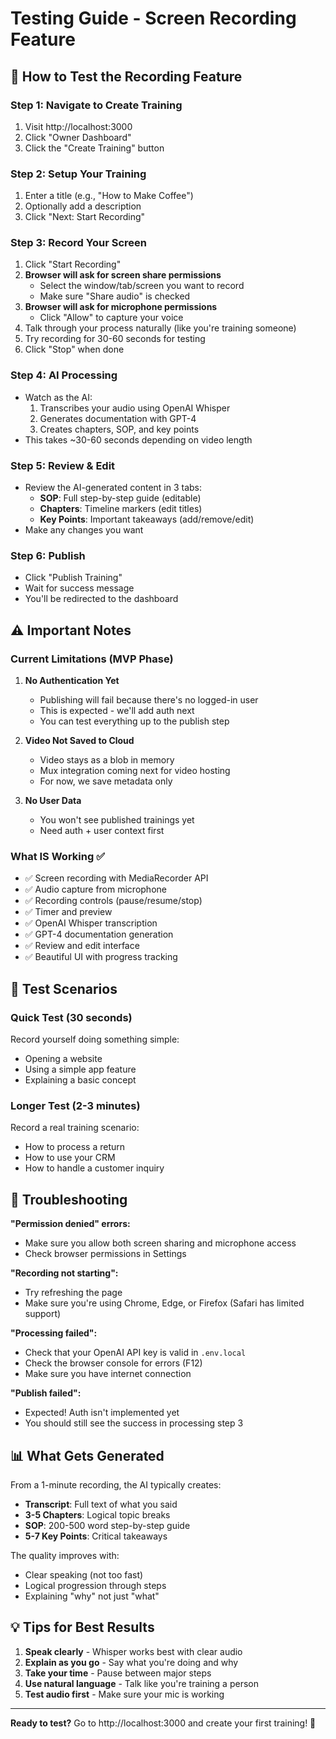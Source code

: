 # Testing Guide - Screen Recording Feature

## 🎥 How to Test the Recording Feature

### Step 1: Navigate to Create Training
1. Visit http://localhost:3000
2. Click "Owner Dashboard"
3. Click the "Create Training" button

### Step 2: Setup Your Training
1. Enter a title (e.g., "How to Make Coffee")
2. Optionally add a description
3. Click "Next: Start Recording"

### Step 3: Record Your Screen
1. Click "Start Recording"
2. **Browser will ask for screen share permissions**
   - Select the window/tab/screen you want to record
   - Make sure "Share audio" is checked
3. **Browser will ask for microphone permissions**
   - Click "Allow" to capture your voice
4. Talk through your process naturally (like you're training someone)
5. Try recording for 30-60 seconds for testing
6. Click "Stop" when done

### Step 4: AI Processing
- Watch as the AI:
  1. Transcribes your audio using OpenAI Whisper
  2. Generates documentation with GPT-4
  3. Creates chapters, SOP, and key points
- This takes ~30-60 seconds depending on video length

### Step 5: Review & Edit
- Review the AI-generated content in 3 tabs:
  - **SOP**: Full step-by-step guide (editable)
  - **Chapters**: Timeline markers (edit titles)
  - **Key Points**: Important takeaways (add/remove/edit)
- Make any changes you want

### Step 6: Publish
- Click "Publish Training"
- Wait for success message
- You'll be redirected to the dashboard

## ⚠️ Important Notes

### Current Limitations (MVP Phase)
1. **No Authentication Yet**
   - Publishing will fail because there's no logged-in user
   - This is expected - we'll add auth next
   - You can test everything up to the publish step

2. **Video Not Saved to Cloud**
   - Video stays as a blob in memory
   - Mux integration coming next for video hosting
   - For now, we save metadata only

3. **No User Data**
   - You won't see published trainings yet
   - Need auth + user context first

### What IS Working ✅
- ✅ Screen recording with MediaRecorder API
- ✅ Audio capture from microphone
- ✅ Recording controls (pause/resume/stop)
- ✅ Timer and preview
- ✅ OpenAI Whisper transcription
- ✅ GPT-4 documentation generation
- ✅ Review and edit interface
- ✅ Beautiful UI with progress tracking

## 🧪 Test Scenarios

### Quick Test (30 seconds)
Record yourself doing something simple:
- Opening a website
- Using a simple app feature
- Explaining a basic concept

### Longer Test (2-3 minutes)
Record a real training scenario:
- How to process a return
- How to use your CRM
- How to handle a customer inquiry

## 🐛 Troubleshooting

**"Permission denied" errors:**
- Make sure you allow both screen sharing and microphone access
- Check browser permissions in Settings

**"Recording not starting":**
- Try refreshing the page
- Make sure you're using Chrome, Edge, or Firefox (Safari has limited support)

**"Processing failed":**
- Check that your OpenAI API key is valid in `.env.local`
- Check the browser console for errors (F12)
- Make sure you have internet connection

**"Publish failed":**
- Expected! Auth isn't implemented yet
- You should still see the success in processing step 3

## 📊 What Gets Generated

From a 1-minute recording, the AI typically creates:
- **Transcript**: Full text of what you said
- **3-5 Chapters**: Logical topic breaks
- **SOP**: 200-500 word step-by-step guide
- **5-7 Key Points**: Critical takeaways

The quality improves with:
- Clear speaking (not too fast)
- Logical progression through steps
- Explaining "why" not just "what"

## 💡 Tips for Best Results

1. **Speak clearly** - Whisper works best with clear audio
2. **Explain as you go** - Say what you're doing and why
3. **Take your time** - Pause between major steps
4. **Use natural language** - Talk like you're training a person
5. **Test audio first** - Make sure your mic is working

---

**Ready to test?** Go to http://localhost:3000 and create your first training! 🚀

